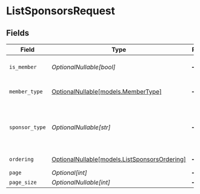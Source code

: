 # ListSponsorsRequest


## Fields

| Field                                                                              | Type                                                                               | Required                                                                           | Description                                                                        | Example                                                                            |
| ---------------------------------------------------------------------------------- | ---------------------------------------------------------------------------------- | ---------------------------------------------------------------------------------- | ---------------------------------------------------------------------------------- | ---------------------------------------------------------------------------------- |
| `is_member`                                                                        | *OptionalNullable[bool]*                                                           | :heavy_minus_sign:                                                                 | Member status of the sponsor                                                       |                                                                                    |
| `member_type`                                                                      | [OptionalNullable[models.MemberType]](../models/membertype.md)                     | :heavy_minus_sign:                                                                 | Member type of the sponsor                                                         |                                                                                    |
| `sponsor_type`                                                                     | *OptionalNullable[str]*                                                            | :heavy_minus_sign:                                                                 | Filter by the type of sponsorship (e.g., Gold, Silver, Platinum).                  | Silver                                                                             |
| `ordering`                                                                         | [OptionalNullable[models.ListSponsorsOrdering]](../models/listsponsorsordering.md) | :heavy_minus_sign:                                                                 | Ordering field                                                                     |                                                                                    |
| `page`                                                                             | *Optional[int]*                                                                    | :heavy_minus_sign:                                                                 | N/A                                                                                |                                                                                    |
| `page_size`                                                                        | *OptionalNullable[int]*                                                            | :heavy_minus_sign:                                                                 | N/A                                                                                |                                                                                    |